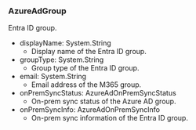 ### AzureAdGroup
Entra ID group.

- displayName: System.String
  - Display name of the Entra ID group.
- groupType: System.String
  - Group type of the Entra ID group.
- email: System.String
  - Email address of the M365 group.
- onPremSyncStatus: AzureAdOnPremSyncStatus
  - On-prem sync status of the Azure AD group.
- onPremSyncInfo: AzureAdOnPremSyncInfo
  - On-prem sync information of the Entra ID group.
